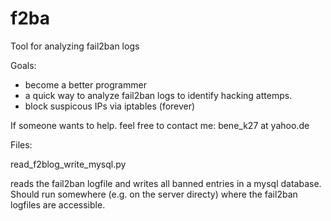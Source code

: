 # f2ba
Tool for analyzing fail2ban logs

Goals: 
- become a better programmer
- a quick way to analyze fail2ban logs to identify hacking attemps. 
- block suspicous IPs via iptables (forever)

If someone wants to help. feel free to contact me: bene_k27 at yahoo.de

Files:

read_f2blog_write_mysql.py

reads the fail2ban logfile and writes all banned entries in a mysql database. Should run somewhere (e.g. on the server directy) where the fail2ban logfiles are accessible. 

